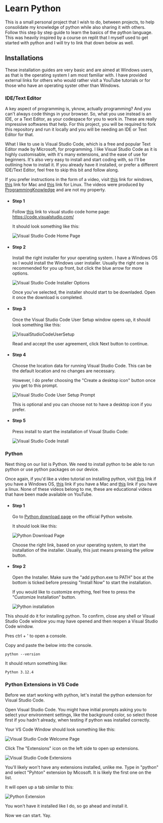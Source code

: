 # Learn Python

This is a small personal project that I wish to do, between projects, to help consolidate my knowledge of python while also sharing it with others. Follow this step by step guide to learn the basics of the python language. This was heavily inspired by a course on replit that I myself used to get started with python and I will try to link that down below as well.

## Installations

These installation guides are very basic and are aimed at Windows users, as that is the operating system I am most familiar with. I have provided external links for others who would rather visit a YouTube tutorials or for those who have an operating syster other than Windows.

### IDE/Text Editor

A key aspect of programming is, yknow, actually programming? And you can't always code things in your browser. So, what you use instead is an IDE, or a Text Editor, as your codespace for you to work in. These are really impressive softwares that help. For this project, you will be required to fork this repository and run it locally and you will be needing an IDE or Text Editor for that.

What I like to use is Visual Studio Code, which is a free and popular Text Editor made by Microsoft, for programming. I like Visual Studio Code as it is highly customisable, with it's many extensions, and the ease of use for beginners. It's also very easy to install and start coding with, so I'll be outlining how to install it. If you already have it installed, or prefer a different IDE/Text Editor, feel free to skip this bit and follow along.

If you prefer instructions in the form of a video, visit <a href="https://www.youtube.com/watch?v=naL0cZNQh1g" target="_blank">this</a> link for windows, <a href="https://www.youtube.com/watch?v=w0xBQHKjoGo" target="_blank">this</a> link for Mac and <a href="https://www.youtube.com/watch?v=NX8SHmkuLn4" target="_blank">this</a> link for Linux. The videos were produced by <a href="https://www.youtube.com/@ProgrammingKnowledge" target="_blank">ProgrammingKnowledge</a> and are not my property.

- #### Step 1

  Follow <a href="https://code.visualstudio.com/" target="_blank">this</a> link to visual studio code home page: https://code.visualstudio.com/

  It should look something like this:

  ![Visual Studio Code Home Page](https://i.postimg.cc/nhjnGzZD/Visual-Studio-Code-Home.png)

- #### Step 2

  Install the right installer for your operating system. I have a Windows OS so I would install the Windows user installer. Usually the right one is recommended for you up front, but click the blue arrow for more options.

  ![Visual Studio Code Installer Options](https://i.postimg.cc/R0TCNY4s/Visual-Studio-Code-Options.png)

  Once you've selected, the installer should start to be downladed. Open it once the download is completed.

- #### Step 3

  Once the Visual Studio Code User Setup window opens up, it should look something like this:

  ![VisualStudioCodeUserSetup](https://i.postimg.cc/sDbznrTG/Visual-Studio-Code-Setup.png)

  Read and accept the user agreement, click Next button to continue.

- #### Step 4

  Choose the location data for running Visual Studio Code. This can be the default location and no changes are necessary.

  However, I do prefer choosing the "Create a desktop icon" button once you get to this prompt.

  ![Visual Studio Code User Setup Prompt](https://i.postimg.cc/65PZY8sV/Visual-Studio-Code-Choose-Icon.png)
  
  This is optional and you can choose not to have a desktop icon if you prefer.

- #### Step 5

  Press install to start the installation of Visual Studio Code:

  ![Visual Studio Code Install](https://i.postimg.cc/BQGFyXM2/Visual-Studio-Code-Installation.png)


### Python

Next thing on our list is Python. We need to install python to be able to run python or use python packages on our device.

Once again, if you'd like a video tutorial on installing python, visit <a href="https://www.youtube.com/watch?v=TUct6dAfCds&t=120s" target="_blank" >this</a> link if you have a Windows OS, <a href="https://www.youtube.com/watch?v=nhv82tvFfkM" target="_blank">this</a> link if you have a Mac and <a href="https://www.youtube.com/watch?v=3LFTujbSdl8" target="_blank">this</a> link if you have a linux. None of these videos belong to me, these are educational videos that have been made available on YouTube.

- #### Step 1

  Go to <a href="https://www.python.org/downloads/" target="_blank">Python download page</a> on the official Python website.

  It should look like this:

  ![Python Download Page](https://i.postimg.cc/4dv3dRrS/Python-Download-Page.png)

  Choose the right link, based on your operating system, to start the installation of the installer. Usually, this just means pressing the yellow button.

- #### Step 2

  Open the Installer. Make sure the "add python.exe to PATH" box at the bottom is ticked before pressing "Install Now" to start the installation.
  
  If you would like to customize enything, feel free to press the "Customize Installation" button.

  ![Python installation](https://i.postimg.cc/RZWR6vvh/Python-Installation.png)

This should do it for installing python. To confirm, close any shell or Visual Studio Code window you may have opened and then reopen a Visual Studio Code window.

Pres ctrl + ' to open a console.

Copy and paste the below into the console.

```
python --version
```

It should return something like:
```
Python 3.12.4
```

### Python Extensions in VS Code

Before we start working with python, let's install the python extension for Visual Studio Code.

Open Visual Studio Code. You might have initial prompts asking you to select your environment settings, like the background color, so select those first if you hadn't already, when testing if python was installed correctly.

Your VS Code Window should look something like this:

![Visual Studio Code Welcome Page](https://i.postimg.cc/kGSHZ5Nh/Visual-Studio-Code-Welcome-Page.png)

Click The "Extensions" icon on the left side to open up extensions.

![Visual Studio Code Extensions](https://i.postimg.cc/mDYM5fzy/Visual-Studio-Code-Extensions.png)

You'll likely won't have any extensions installed, unlike me. Type in "python" and select "Pyhton" extension by Micosoft. It is likely the first one on the list.

It will open up a tab similar to this:

![Python Extension](https://i.postimg.cc/BbJDWY29/Python-Extension.png)

You won't have it installed like I do, so go ahead and install it.

Now we can start. Yay.
